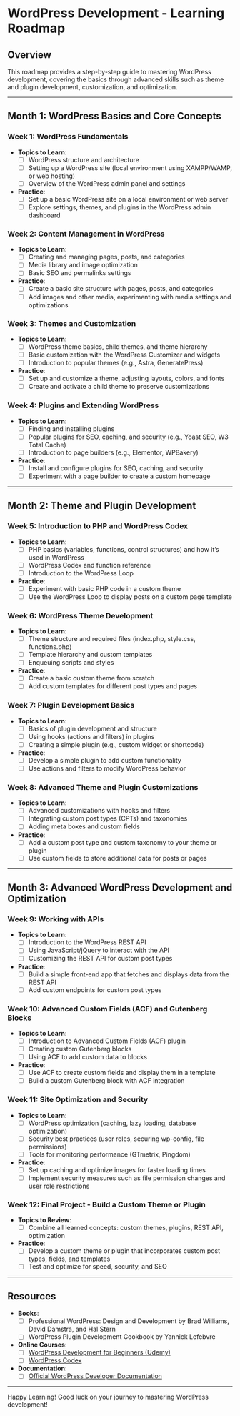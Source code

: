 # WordPress Development - Learning Roadmap

## Overview
This roadmap provides a step-by-step guide to mastering WordPress development, covering the basics through advanced skills such as theme and plugin development, customization, and optimization.

---

## Month 1: WordPress Basics and Core Concepts

### Week 1: WordPress Fundamentals
- **Topics to Learn**:
  - [ ] WordPress structure and architecture
  - [ ] Setting up a WordPress site (local environment using XAMPP/WAMP, or web hosting)
  - [ ] Overview of the WordPress admin panel and settings
- **Practice**:
  - [ ] Set up a basic WordPress site on a local environment or web server
  - [ ] Explore settings, themes, and plugins in the WordPress admin dashboard

### Week 2: Content Management in WordPress
- **Topics to Learn**:
  - [ ] Creating and managing pages, posts, and categories
  - [ ] Media library and image optimization
  - [ ] Basic SEO and permalinks settings
- **Practice**:
  - [ ] Create a basic site structure with pages, posts, and categories
  - [ ] Add images and other media, experimenting with media settings and optimizations

### Week 3: Themes and Customization
- **Topics to Learn**:
  - [ ] WordPress theme basics, child themes, and theme hierarchy
  - [ ] Basic customization with the WordPress Customizer and widgets
  - [ ] Introduction to popular themes (e.g., Astra, GeneratePress)
- **Practice**:
  - [ ] Set up and customize a theme, adjusting layouts, colors, and fonts
  - [ ] Create and activate a child theme to preserve customizations

### Week 4: Plugins and Extending WordPress
- **Topics to Learn**:
  - [ ] Finding and installing plugins
  - [ ] Popular plugins for SEO, caching, and security (e.g., Yoast SEO, W3 Total Cache)
  - [ ] Introduction to page builders (e.g., Elementor, WPBakery)
- **Practice**:
  - [ ] Install and configure plugins for SEO, caching, and security
  - [ ] Experiment with a page builder to create a custom homepage

---

## Month 2: Theme and Plugin Development

### Week 5: Introduction to PHP and WordPress Codex
- **Topics to Learn**:
  - [ ] PHP basics (variables, functions, control structures) and how it’s used in WordPress
  - [ ] WordPress Codex and function reference
  - [ ] Introduction to the WordPress Loop
- **Practice**:
  - [ ] Experiment with basic PHP code in a custom theme
  - [ ] Use the WordPress Loop to display posts on a custom page template

### Week 6: WordPress Theme Development
- **Topics to Learn**:
  - [ ] Theme structure and required files (index.php, style.css, functions.php)
  - [ ] Template hierarchy and custom templates
  - [ ] Enqueuing scripts and styles
- **Practice**:
  - [ ] Create a basic custom theme from scratch
  - [ ] Add custom templates for different post types and pages

### Week 7: Plugin Development Basics
- **Topics to Learn**:
  - [ ] Basics of plugin development and structure
  - [ ] Using hooks (actions and filters) in plugins
  - [ ] Creating a simple plugin (e.g., custom widget or shortcode)
- **Practice**:
  - [ ] Develop a simple plugin to add custom functionality
  - [ ] Use actions and filters to modify WordPress behavior

### Week 8: Advanced Theme and Plugin Customizations
- **Topics to Learn**:
  - [ ] Advanced customizations with hooks and filters
  - [ ] Integrating custom post types (CPTs) and taxonomies
  - [ ] Adding meta boxes and custom fields
- **Practice**:
  - [ ] Add a custom post type and custom taxonomy to your theme or plugin
  - [ ] Use custom fields to store additional data for posts or pages

---

## Month 3: Advanced WordPress Development and Optimization

### Week 9: Working with APIs
- **Topics to Learn**:
  - [ ] Introduction to the WordPress REST API
  - [ ] Using JavaScript/jQuery to interact with the API
  - [ ] Customizing the REST API for custom post types
- **Practice**:
  - [ ] Build a simple front-end app that fetches and displays data from the REST API
  - [ ] Add custom endpoints for custom post types

### Week 10: Advanced Custom Fields (ACF) and Gutenberg Blocks
- **Topics to Learn**:
  - [ ] Introduction to Advanced Custom Fields (ACF) plugin
  - [ ] Creating custom Gutenberg blocks
  - [ ] Using ACF to add custom data to blocks
- **Practice**:
  - [ ] Use ACF to create custom fields and display them in a template
  - [ ] Build a custom Gutenberg block with ACF integration

### Week 11: Site Optimization and Security
- **Topics to Learn**:
  - [ ] WordPress optimization (caching, lazy loading, database optimization)
  - [ ] Security best practices (user roles, securing wp-config, file permissions)
  - [ ] Tools for monitoring performance (GTmetrix, Pingdom)
- **Practice**:
  - [ ] Set up caching and optimize images for faster loading times
  - [ ] Implement security measures such as file permission changes and user role restrictions

### Week 12: Final Project - Build a Custom Theme or Plugin
- **Topics to Review**:
  - [ ] Combine all learned concepts: custom themes, plugins, REST API, optimization
- **Practice**:
  - [ ] Develop a custom theme or plugin that incorporates custom post types, fields, and templates
  - [ ] Test and optimize for speed, security, and SEO

---

## Resources
- **Books**: 
  - [ ] Professional WordPress: Design and Development by Brad Williams, David Damstra, and Hal Stern
  - [ ] WordPress Plugin Development Cookbook by Yannick Lefebvre
- **Online Courses**:
  - [ ] [WordPress Development for Beginners (Udemy)](https://www.udemy.com/)
  - [ ] [WordPress Codex](https://developer.wordpress.org/)
- **Documentation**:
  - [ ] [Official WordPress Developer Documentation](https://developer.wordpress.org/)

---

Happy Learning! Good luck on your journey to mastering WordPress development!
